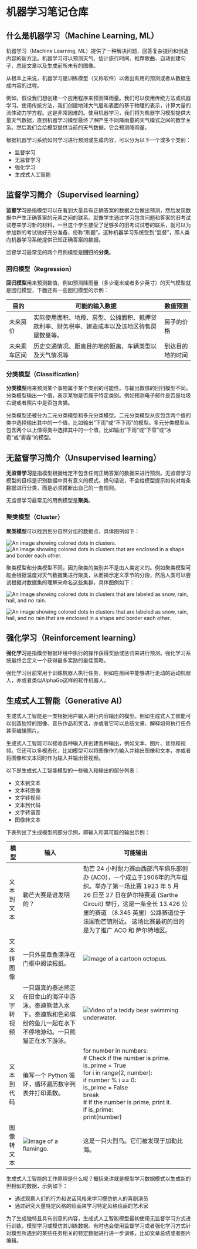 # 机器学习笔记仓库

## 什么是机器学习（Machine Learning, ML）

机器学习（Machine Learning, ML）提供了一种解决问题、回答复杂提问和创造内容的新方法。机器学习可以预测天气、估计旅行时间、推荐歌曲、自动创建句子、总结文章以及生成前所未有的图像。

从根本上来说，机器学习是训练模型（又称软件）以做出有用的预测或者从数据生成内容的过程。

例如，假设我们想创建一个应用程序来预测降雨量。我们可以使用传统方法或机器学习。使用传统方法，我们创建地球大气层和表面的基于物理的表示，计算大量的流体动力学方程。这是非常困难的。使用机器学习，我们将为机器学习模型提供大量天气数据，直到机器学习模型最终*了解*产生不同降雨量的天气模式之间的数学关系。然后我们会给模型提供当前的天气数据，它会预测降雨量。

根据机器学习系统如何学习进行预测或生成内容，可以分为以下一个或多个类别：

- 监督学习
- 无监督学习
- 强化学习
- 生成式人工智能

## 监督学习简介（Supervised learning）

**监督学习**是指模型可以在看到大量具有正确答案的数据之后做出预测，然后发现数据中产生正确答案的元素之间的联系。就像学生通过学习包含问题和答案的旧考试试卷来学习新的材料，一旦这个学生接受了足够多的旧考试试卷的联系，就可以为参加新的考试做好充分准备，俗称“刷题”。这种机器学习系统受到“监督”，即人类向机器学习系统提供已知正确答案的数据。

监督学习最常见的两个用例模型是**回归**的**分类**。

### 回归模型（Regression）

**回归模型**用来预测数值，例如预测降雨量（多少毫米或者多少英寸）的天气模型就是回归模型，下面还有一些回归模型的示例：

| 目的         | 可能的输入数据                                               | 数值预测         |
| ------------ | ------------------------------------------------------------ | ---------------- |
| 未来房价     | 实际使用面积、地段、房型、公摊面积、抵押贷款利率、财务税率、建造成本以及该地区待售房屋数量等。 | 房子的价格       |
| 未来乘车区间 | 历史交通情况、距离目的地的距离、车辆类型以及天气情况等       | 到达目的地的时间 |

### 分类模型（Classification）

**分类模型**用来预测某个事物属于某个类别的可能性。与输出数值的回归模型不同，分类模型输出一个值，表示某物是否属于特定类别。例如预测电子邮件是否是垃圾右键或者照片中是否包含猫。

分类模型还被分为二元分类模型和多元分类模型。二元分类模型从仅包含两个值的类中选择输出其中的一个值，比如输出“下雨”或“不下雨”的模型。多元分类模型从包含两个以上值得类中选择其中的一个值，比如输出“下雨”或“下雪”或“冰雹”或“雾霾”的模型。

## 无监督学习简介（Unsupervised learning）

**无监督学习**是指模型根据给定不包含任何正确答案的数据来进行预测。无监督学习模型的目标是识别数据中具有意义的模式。换句话说，不会给模型提示如何对每条数据进行分类，而是必须推断出自己的一套规则。

无监督学习最常见的用例模型是**聚类**。

### 聚类模型（Cluster）

**聚类模型**可以找到划分自然分组的数据点，具体图例如下：

![An image showing colored dots in clusters.](./assets/clustering-01.png)![An image showing colored dots in clusters that are enclosed in a shape and border each other.](./assets/clustering-02.png)

聚类模型和分类模型不同，因为聚类的类别并不是由人类定义的。例如聚类模型可能会根据温度对天气数据集进行聚类，从而揭示定义季节的分段，然后人类可以尝试根据对数据集的理解来命名这些集群，具体图例如下：

![An image showing colored dots in clusters that are labeled as snow, rain, hail, and no rain.](./assets/clustering-03.png)

![An image showing colored dots in clusters that are labeled as snow, rain, hail, and no rain that are enclosed in a shape and border each other.](./assets/clustering-04.png)

## 强化学习（Reinforcement learning）

**强化学习**是指模型根据环境中执行的操作获得奖励或惩罚来进行预测。强化学习系统最终会定义一个获得最多奖励的最佳策略。

强化学习目前常用于训练机器人执行任务，例如在房间中能够进行走动的运动机器人，亦或者类似AlphaGo这样的软件机器人。

## 生成式人工智能（Generative AI）

生成式人工智能是一类根据用户输入进行内容输出的模型。例如生成式人工智能可以创造独特的图像、音乐作品和笑话，亦或者它可以总结文章、解释如何执行任务甚至编辑照片。

生成式人工智能可以接收各种输入并创建各种输出，例如文本、图片、音频和视频。它还可以多模态化，比如模型可以将图像作为输入并输出图像和文本，亦或者将图像和文本同时作为输入并输出音视频。

以下是生成式人工智能模型的一些输入和输出的部分列表：

-  文本到文本
-  文本转图像
-  文字转视频
-  文本到代码
-  文字转语音
-  图像转文本

下表列出了生成模型的部分示例，即输入和其可能的输出示例：

| 模型       | 输入                                                         | 可能输出                                                     |
| ---------- | ------------------------------------------------------------ | ------------------------------------------------------------ |
| 文本到文本 | 勒芒大赛是谁发明的？                                         | 勒芒 24 小时耐力赛由西部汽车俱乐部创办 (ACO)，一个成立于1906年的汽车组织。举办了第一场比赛 1923 年 5 月 26 日至 27 日在萨尔特赛道 (Sarthe Circuit) 举行，这是一条全长 13.426 公里的赛道 （8.345 英里）公路赛道位于法国勒芒镇附近。 这场比赛最初的目的是为了推广 ACO 和 萨尔特地区。 |
| 文本转图像 | 一只外星章鱼漂浮在门框中阅读报纸。                           | ![Image of a cartoon octopus.](./assets/octopus.png)         |
| 文字转视频 | 一只逼真的泰迪熊正在旧金山的海洋中游泳。泰迪熊潜入水下。泰迪熊和色彩缤纷的鱼儿一起在水下不停地游动。一只熊猫正在水下游泳。 | ![Video of a teddy bear swimming underwater.](./assets/teddy_bear.gif) |
| 文本到代码 | 编写一个 Python 循环，循环遍历数字列表并打印素数。           | for number in numbers: <br />    # Check if the number is prime.<br />    is_prime = True<br />    for i in range(2, number):<br />        if number % i == 0: <br />            is_prime = False<br />            break<br />    # If the number is prime, print it.<br />    if is_prime:<br />        print(number) |
| 图像转文本 | ![Image of a flamingo.](./assets/flamingo.png)               | 这是一只火烈鸟。它们被发现于加勒比海。                       |

生成式人工智能的工作原理是什么呢？概括来讲就是模型学习数据模式以生成新的但相似的数据，示例如下：

- 通过观察人们的行为和说话风格来学习模仿他人的喜剧演员
- 通过研究大量特定风格的绘画来学习特定风格绘画的艺术家

为了生成独特且具有创意的内容，生成式人工智能模型最初使用无监督学习方式进行训练，模型学习或模仿其训练数据。有时也会使用监督学习或者强化学习方式针对模型所遇到的某些任务相关的特定数据进行进一步训练，比如文章总结或者图片编辑。

